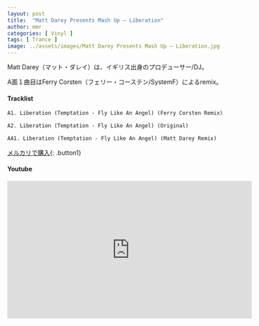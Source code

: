 ```yaml
---
layout: post
title:  "Matt Darey Presents Mash Up – Liberation"
author: mmr
categories: [ Vinyl ]
tags: [ Trance ]
image: ../assets/images/Matt Darey Presents Mash Up – Liberation.jpg
---
```


Matt Darey（マット・ダレイ）は、イギリス出身のプロデューサー/DJ。

A面１曲目はFerry Corsten（フェリー・コーステン/SystemF）によるremix。

#### Tracklist
```md
A1. Liberation (Temptation - Fly Like An Angel) (Ferry Corsten Remix)

A2. Liberation (Temptation - Fly Like An Angel) (Original)

AA1. Liberation (Temptation - Fly Like An Angel) (Matt Darey Remix)
```

[メルカリで購入](https://jp.mercari.com/item/m44404211666?afid=6142608987){: .button1}

#### Youtube
<iframe width="560" height="315" src="https://www.youtube.com/embed/Hl9kHP8d_3o?si=qSC_0PgrpW6gADpE" title="YouTube video player" frameborder="0" allow="accelerometer; autoplay; clipboard-write; encrypted-media; gyroscope; picture-in-picture; web-share" referrerpolicy="strict-origin-when-cross-origin" allowfullscreen></iframe>